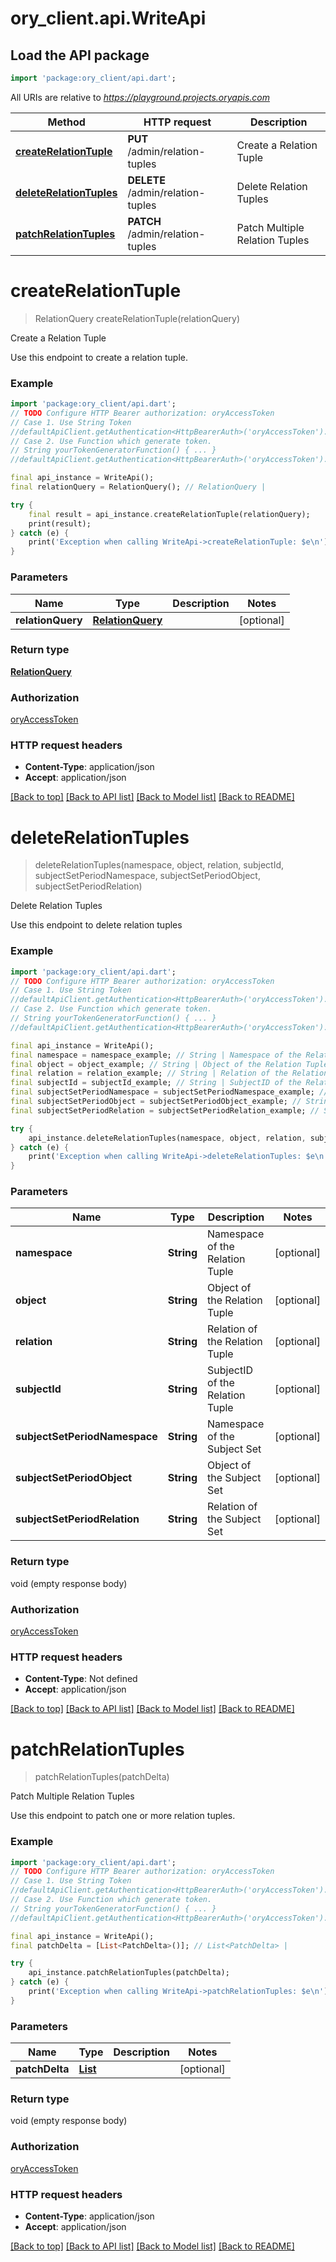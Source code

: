 # ory_client.api.WriteApi

## Load the API package
```dart
import 'package:ory_client/api.dart';
```

All URIs are relative to *https://playground.projects.oryapis.com*

Method | HTTP request | Description
------------- | ------------- | -------------
[**createRelationTuple**](WriteApi.md#createrelationtuple) | **PUT** /admin/relation-tuples | Create a Relation Tuple
[**deleteRelationTuples**](WriteApi.md#deleterelationtuples) | **DELETE** /admin/relation-tuples | Delete Relation Tuples
[**patchRelationTuples**](WriteApi.md#patchrelationtuples) | **PATCH** /admin/relation-tuples | Patch Multiple Relation Tuples


# **createRelationTuple**
> RelationQuery createRelationTuple(relationQuery)

Create a Relation Tuple

Use this endpoint to create a relation tuple.

### Example
```dart
import 'package:ory_client/api.dart';
// TODO Configure HTTP Bearer authorization: oryAccessToken
// Case 1. Use String Token
//defaultApiClient.getAuthentication<HttpBearerAuth>('oryAccessToken').setAccessToken('YOUR_ACCESS_TOKEN');
// Case 2. Use Function which generate token.
// String yourTokenGeneratorFunction() { ... }
//defaultApiClient.getAuthentication<HttpBearerAuth>('oryAccessToken').setAccessToken(yourTokenGeneratorFunction);

final api_instance = WriteApi();
final relationQuery = RelationQuery(); // RelationQuery | 

try {
    final result = api_instance.createRelationTuple(relationQuery);
    print(result);
} catch (e) {
    print('Exception when calling WriteApi->createRelationTuple: $e\n');
}
```

### Parameters

Name | Type | Description  | Notes
------------- | ------------- | ------------- | -------------
 **relationQuery** | [**RelationQuery**](RelationQuery.md)|  | [optional] 

### Return type

[**RelationQuery**](RelationQuery.md)

### Authorization

[oryAccessToken](../README.md#oryAccessToken)

### HTTP request headers

 - **Content-Type**: application/json
 - **Accept**: application/json

[[Back to top]](#) [[Back to API list]](../README.md#documentation-for-api-endpoints) [[Back to Model list]](../README.md#documentation-for-models) [[Back to README]](../README.md)

# **deleteRelationTuples**
> deleteRelationTuples(namespace, object, relation, subjectId, subjectSetPeriodNamespace, subjectSetPeriodObject, subjectSetPeriodRelation)

Delete Relation Tuples

Use this endpoint to delete relation tuples

### Example
```dart
import 'package:ory_client/api.dart';
// TODO Configure HTTP Bearer authorization: oryAccessToken
// Case 1. Use String Token
//defaultApiClient.getAuthentication<HttpBearerAuth>('oryAccessToken').setAccessToken('YOUR_ACCESS_TOKEN');
// Case 2. Use Function which generate token.
// String yourTokenGeneratorFunction() { ... }
//defaultApiClient.getAuthentication<HttpBearerAuth>('oryAccessToken').setAccessToken(yourTokenGeneratorFunction);

final api_instance = WriteApi();
final namespace = namespace_example; // String | Namespace of the Relation Tuple
final object = object_example; // String | Object of the Relation Tuple
final relation = relation_example; // String | Relation of the Relation Tuple
final subjectId = subjectId_example; // String | SubjectID of the Relation Tuple
final subjectSetPeriodNamespace = subjectSetPeriodNamespace_example; // String | Namespace of the Subject Set
final subjectSetPeriodObject = subjectSetPeriodObject_example; // String | Object of the Subject Set
final subjectSetPeriodRelation = subjectSetPeriodRelation_example; // String | Relation of the Subject Set

try {
    api_instance.deleteRelationTuples(namespace, object, relation, subjectId, subjectSetPeriodNamespace, subjectSetPeriodObject, subjectSetPeriodRelation);
} catch (e) {
    print('Exception when calling WriteApi->deleteRelationTuples: $e\n');
}
```

### Parameters

Name | Type | Description  | Notes
------------- | ------------- | ------------- | -------------
 **namespace** | **String**| Namespace of the Relation Tuple | [optional] 
 **object** | **String**| Object of the Relation Tuple | [optional] 
 **relation** | **String**| Relation of the Relation Tuple | [optional] 
 **subjectId** | **String**| SubjectID of the Relation Tuple | [optional] 
 **subjectSetPeriodNamespace** | **String**| Namespace of the Subject Set | [optional] 
 **subjectSetPeriodObject** | **String**| Object of the Subject Set | [optional] 
 **subjectSetPeriodRelation** | **String**| Relation of the Subject Set | [optional] 

### Return type

void (empty response body)

### Authorization

[oryAccessToken](../README.md#oryAccessToken)

### HTTP request headers

 - **Content-Type**: Not defined
 - **Accept**: application/json

[[Back to top]](#) [[Back to API list]](../README.md#documentation-for-api-endpoints) [[Back to Model list]](../README.md#documentation-for-models) [[Back to README]](../README.md)

# **patchRelationTuples**
> patchRelationTuples(patchDelta)

Patch Multiple Relation Tuples

Use this endpoint to patch one or more relation tuples.

### Example
```dart
import 'package:ory_client/api.dart';
// TODO Configure HTTP Bearer authorization: oryAccessToken
// Case 1. Use String Token
//defaultApiClient.getAuthentication<HttpBearerAuth>('oryAccessToken').setAccessToken('YOUR_ACCESS_TOKEN');
// Case 2. Use Function which generate token.
// String yourTokenGeneratorFunction() { ... }
//defaultApiClient.getAuthentication<HttpBearerAuth>('oryAccessToken').setAccessToken(yourTokenGeneratorFunction);

final api_instance = WriteApi();
final patchDelta = [List<PatchDelta>()]; // List<PatchDelta> | 

try {
    api_instance.patchRelationTuples(patchDelta);
} catch (e) {
    print('Exception when calling WriteApi->patchRelationTuples: $e\n');
}
```

### Parameters

Name | Type | Description  | Notes
------------- | ------------- | ------------- | -------------
 **patchDelta** | [**List<PatchDelta>**](PatchDelta.md)|  | [optional] 

### Return type

void (empty response body)

### Authorization

[oryAccessToken](../README.md#oryAccessToken)

### HTTP request headers

 - **Content-Type**: application/json
 - **Accept**: application/json

[[Back to top]](#) [[Back to API list]](../README.md#documentation-for-api-endpoints) [[Back to Model list]](../README.md#documentation-for-models) [[Back to README]](../README.md)

